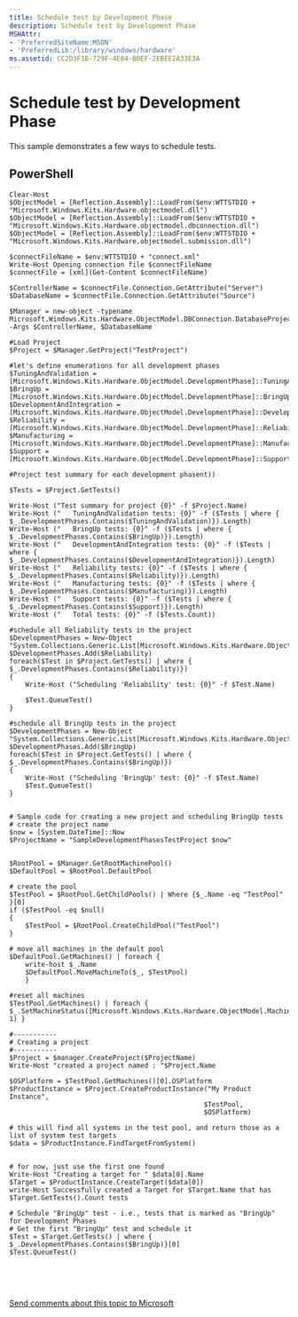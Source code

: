 ```yaml
---
title: Schedule test by Development Phase
description: Schedule test by Development Phase
MSHAttr:
- 'PreferredSiteName:MSDN'
- 'PreferredLib:/library/windows/hardware'
ms.assetid: CC2D3F1B-729F-4E84-B0EF-2EBEE2A33E3A
---
```


# Schedule test by Development Phase


This sample demonstrates a few ways to schedule tests.

## <span id="PowerShell"></span><span id="powershell"></span><span id="POWERSHELL"></span>**PowerShell**


``` syntax
Clear-Host
$ObjectModel = [Reflection.Assembly]::LoadFrom($env:WTTSTDIO + "Microsoft.Windows.Kits.Hardware.objectmodel.dll")
$ObjectModel = [Reflection.Assembly]::LoadFrom($env:WTTSTDIO + "Microsoft.Windows.Kits.Hardware.objectmodel.dbconnection.dll")
$ObjectModel = [Reflection.Assembly]::LoadFrom($env:WTTSTDIO + "Microsoft.Windows.Kits.Hardware.objectmodel.submission.dll")

$connectFileName = $env:WTTSTDIO + "connect.xml"
Write-Host Opening connection file $connectFileName
$connectFile = [xml](Get-Content $connectFileName)

$ControllerName = $connectFile.Connection.GetAttribute("Server")
$DatabaseName = $connectFile.Connection.GetAttribute("Source")

$Manager = new-object -typename Microsoft.Windows.Kits.Hardware.ObjectModel.DBConnection.DatabaseProjectManager -Args $ControllerName, $DatabaseName

#Load Project
$Project = $Manager.GetProject("TestProject")

#let's define enumerations for all development phases
$TuningAndValidation = [Microsoft.Windows.Kits.Hardware.ObjectModel.DevelopmentPhase]::TuningAndValidation
$BringUp = [Microsoft.Windows.Kits.Hardware.ObjectModel.DevelopmentPhase]::BringUp
$DevelopmentAndIntegration = [Microsoft.Windows.Kits.Hardware.ObjectModel.DevelopmentPhase]::DevelopmentAndIntegration
$Reliability = [Microsoft.Windows.Kits.Hardware.ObjectModel.DevelopmentPhase]::Reliability
$Manufacturing = [Microsoft.Windows.Kits.Hardware.ObjectModel.DevelopmentPhase]::Manufacturing
$Support = [Microsoft.Windows.Kits.Hardware.ObjectModel.DevelopmentPhase]::Support

#Project test summary for each development phasent))

$Tests = $Project.GetTests()

Write-Host ("Test summary for project {0}" -f $Project.Name)
Write-Host ("   TuningAndValidation tests: {0}" -f ($Tests | where { $_.DevelopmentPhases.Contains($TuningAndValidation)}).Length)
Write-Host ("   BringUp tests: {0}" -f ($Tests | where { $_.DevelopmentPhases.Contains($BringUp)}).Length)
Write-Host ("   DevelopmentAndIntegration tests: {0}" -f ($Tests | where { $_.DevelopmentPhases.Contains($DevelopmentAndIntegration)}).Length)
Write-Host ("   Reliability tests: {0}" -f ($Tests | where { $_.DevelopmentPhases.Contains($Reliability)}).Length)
Write-Host ("   Manufacturing tests: {0}" -f ($Tests | where { $_.DevelopmentPhases.Contains($Manufacturing)}).Length)
Write-Host ("   Support tests: {0}" -f ($Tests | where { $_.DevelopmentPhases.Contains($Support)}).Length)
Write-Host ("   Total tests: {0}" -f ($Tests.Count))

#schedule all Reliability tests in the project
$DevelopmentPhases = New-Object "System.Collections.Generic.List[Microsoft.Windows.Kits.Hardware.ObjectModel.DevelopmentPhase]"
$DevelopmentPhases.Add($Reliability)
foreach($Test in $Project.GetTests() | where { $_.DevelopmentPhases.Contains($Reliability)})
{
    Write-Host ("Scheduling 'Reliability' test: {0}" -f $Test.Name)
    
    $Test.QueueTest()
}

#schedule all BringUp tests in the project
$DevelopmentPhases = New-Object "System.Collections.Generic.List[Microsoft.Windows.Kits.Hardware.ObjectModel.DevelopmentPhase]"
$DevelopmentPhases.Add($BringUp)
foreach($Test in $Project.GetTests() | where { $_.DevelopmentPhases.Contains($BringUp)})
{
    Write-Host ("Scheduling 'BringUp' test: {0}" -f $Test.Name)
    $Test.QueueTest()
}


# Sample code for creating a new project and scheduling BringUp tests
# create the project name
$now = [System.DateTime]::Now
$ProjectName = "SampleDevelopmentPhasesTestProject $now" 


$RootPool = $Manager.GetRootMachinePool()
$DefaultPool = $RootPool.DefaultPool

# create the pool
$TestPool = $RootPool.GetChildPools() | Where {$_.Name -eq "TestPool" }[0]
if ($TestPool -eq $null)
{
    $TestPool = $RootPool.CreateChildPool("TestPool")
}

# move all machines in the default pool
$DefaultPool.GetMachines() | foreach {
    write-host $_.Name
    $DefaultPool.MoveMachineTo($_, $TestPool)
    }

#reset all machines
$TestPool.GetMachines() | foreach { $_.SetMachineStatus([Microsoft.Windows.Kits.Hardware.ObjectModel.MachineStatus]::Ready, 1) }

#-----------
# Creating a project
#-----------
$Project = $manager.CreateProject($ProjectName)
Write-Host "created a project named : "$Project.Name

$OSPlatform = $TestPool.GetMachines()[0].OSPlatform
$ProductInstance = $Project.CreateProductInstance("My Product Instance",
                                                 $TestPool,
                                                 $OSPlatform)

# this will find all systems in the test pool, and return those as a list of system test targets
$data = $ProductInstance.FindTargetFromSystem()


# for now, just use the first one found
Write-Host "Creating a target for " $data[0].Name
$Target = $ProductInstance.CreateTarget($data[0])
write-Host Successfully created a Target for $Target.Name that has $Target.GetTests().Count tests

# Schedule "BringUp" test - i.e., tests that is marked as "BringUp" for Development Phases
# Get the first "BringUp" test and schedule it
$Test = $Target.GetTests() | where { $_.DevelopmentPhases.Contains($BringUp)}[0]
$Test.QueueTest()
```

 

 

[Send comments about this topic to Microsoft](mailto:wsddocfb@microsoft.com?subject=Documentation%20feedback%20%5Bp_hlk_om\p_hlk_om%5D:%20Schedule%20test%20by%20Development%20Phase%20%20RELEASE:%20%287/11/2017%29&body=%0A%0APRIVACY%20STATEMENT%0A%0AWe%20use%20your%20feedback%20to%20improve%20the%20documentation.%20We%20don't%20use%20your%20email%20address%20for%20any%20other%20purpose,%20and%20we'll%20remove%20your%20email%20address%20from%20our%20system%20after%20the%20issue%20that%20you're%20reporting%20is%20fixed.%20While%20we're%20working%20to%20fix%20this%20issue,%20we%20might%20send%20you%20an%20email%20message%20to%20ask%20for%20more%20info.%20Later,%20we%20might%20also%20send%20you%20an%20email%20message%20to%20let%20you%20know%20that%20we've%20addressed%20your%20feedback.%0A%0AFor%20more%20info%20about%20Microsoft's%20privacy%20policy,%20see%20http://privacy.microsoft.com/en-us/default.aspx. "Send comments about this topic to Microsoft")




